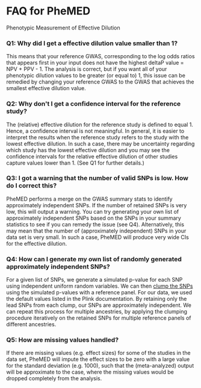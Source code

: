 # __FAQ for PheMED__
Phenotypic Measurement of Effective Dilution

### Q1: Why did I get a effective dilution value smaller than 1?
This means that your reference GWAS, corresponding to the log odds ratios that appears first in your input does not have the highest deltaP value = NPV + PPV - 1.  The analysis is correct, but if you want all of your phenotypic dilution values to be greater (or equal to) 1, this issue can be remedied by changing your reference GWAS to the GWAS that achieves the smallest effective dilution value.

### Q2: Why don't I get a confidence interval for the reference study?
The (relative) effective dilution for the reference study is defined to equal 1.  Hence, a confidence interval is not meaningful.  In general, it is easier to interpret the results when the reference study refers to the study with the lowest effective dilution.  In such a case, there may be uncertainty regarding which study has the lowest effective dilution and you may see the confidence intervals for the relative effective dilution of other studies capture values lower than 1.  (See Q1 for further details.)

### Q3: I got a warning that the number of valid SNPs is low.  How do I correct this?
PheMED performs a merge on the GWAS summary stats to identify approximately independent SNPs.  If the number of retained SNPs is very low, this will output a warning.  You can try generating your own list of approximately independent SNPs based on the SNPs in your summary statistics to see if you can remedy the issue (see Q4).  Alternatively, this may mean that the number of (approximately independent) SNPs in your data set is very small.  In such a case, PheMED will produce very wide CIs for the effective dilution.  

### Q4: How can I generate my own list of randomly generated approximately independent SNPs?
For a given list of SNPs, we generate a simulated p-value for each SNP using independent uniform random variables.  We can then [clump the SNPs](https://zzz.bwh.harvard.edu/plink/clump.shtml) using the simulated p-values with a reference panel.  For our data, we used the default values listed in the Plink documentation.  By retaining only the lead SNPs from each clump, our SNPs are approximately independent.  We can repeat this process for multiple ancestries, by applying the clumping procedure iteratively on the retained SNPs for multiple reference panels of different ancestries.  

### Q5: How are missing values handled?
If there are missing values (e.g. effect sizes) for some of the studies in the data set, PheMED will impute the effect sizes to be zero with a large value for the standard deviation (e.g. 1000), such that the (meta-analyzed) output will be approximate to the case, where the missing values would be dropped completely from the analysis.

